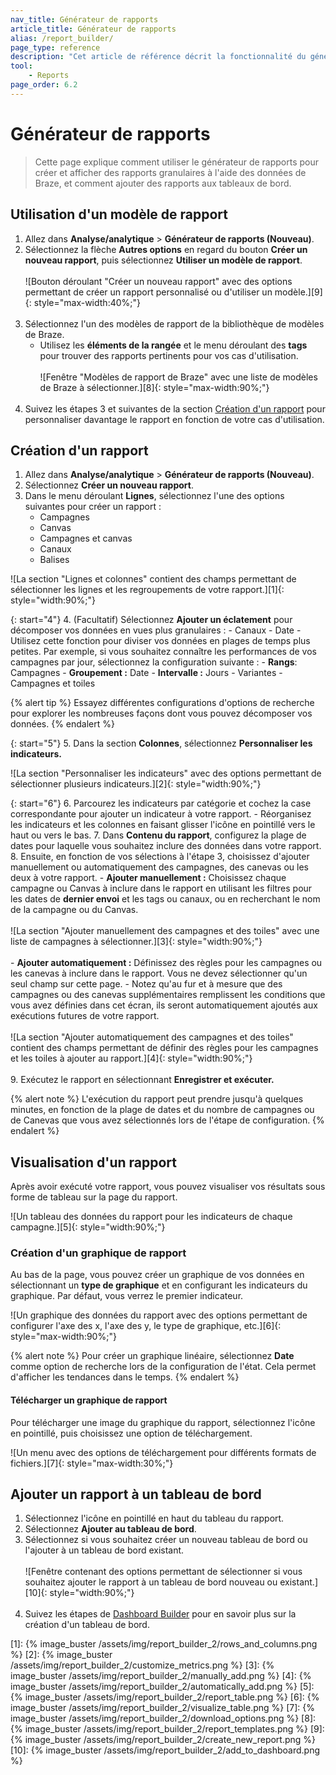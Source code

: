 ```yaml
---
nav_title: Générateur de rapports
article_title: Générateur de rapports
alias: /report_builder/
page_type: reference
description: "Cet article de référence décrit la fonctionnalité du générateur de rapports."
tool:
    - Reports
page_order: 6.2
---
```


# Générateur de rapports

> Cette page explique comment utiliser le générateur de rapports pour créer et afficher des rapports granulaires à l'aide des données de Braze, et comment ajouter des rapports aux tableaux de bord.

## Utilisation d'un modèle de rapport

1. Allez dans **Analyse/analytique** > **Générateur de rapports (Nouveau)**.
2. Sélectionnez la flèche **Autres options** en regard du bouton **Créer un nouveau rapport**, puis sélectionnez **Utiliser un modèle de rapport**.<br><br>![Bouton déroulant "Créer un nouveau rapport" avec des options permettant de créer un rapport personnalisé ou d'utiliser un modèle.][9]{: style="max-width:40%;"}<br><br>
3. Sélectionnez l'un des modèles de rapport de la bibliothèque de modèles de Braze.
    - Utilisez les **éléments de la rangée** et le menu déroulant des **tags** pour trouver des rapports pertinents pour vos cas d'utilisation.<br><br>![Fenêtre "Modèles de rapport de Braze" avec une liste de modèles de Braze à sélectionner.][8]{: style="max-width:90%;"}<br><br>
4. Suivez les étapes 3 et suivantes de la section [Création d'un rapport](#creating-a-report) pour personnaliser davantage le rapport en fonction de votre cas d'utilisation.

## Création d'un rapport

1. Allez dans **Analyse/analytique** > **Générateur de rapports (Nouveau)**.
2. Sélectionnez **Créer un nouveau rapport**.
3. Dans le menu déroulant **Lignes**, sélectionnez l'une des options suivantes pour créer un rapport :
    - Campagnes
    - Canvas
    - Campagnes et canvas
    - Canaux
    - Balises

![La section "Lignes et colonnes" contient des champs permettant de sélectionner les lignes et les regroupements de votre rapport.][1]{: style="width:90%;"}

{: start="4"}
4\. (Facultatif) Sélectionnez **Ajouter un éclatement** pour décomposer vos données en vues plus granulaires :
    \- Canaux
    \- Date
        \- Utilisez cette fonction pour diviser vos données en plages de temps plus petites. Par exemple, si vous souhaitez connaître les performances de vos campagnes par jour, sélectionnez la configuration suivante :
            - **Rangs**: Campagnes
            - **Groupement :** Date
            - **Intervalle :** Jours
    \- Variantes
    \- Campagnes et toiles

{% alert tip %}
Essayez différentes configurations d'options de recherche pour explorer les nombreuses façons dont vous pouvez décomposer vos données.
{% endalert %}

{: start="5"}
5\. Dans la section **Colonnes**, sélectionnez **Personnaliser les indicateurs.**

![La section "Personnaliser les indicateurs" avec des options permettant de sélectionner plusieurs indicateurs.][2]{: style="width:90%;"}

{: start="6"}
6\. Parcourez les indicateurs par catégorie et cochez la case correspondante pour ajouter un indicateur à votre rapport.
    \- Réorganisez les indicateurs et les colonnes en faisant glisser l'icône en pointillé vers le haut ou vers le bas.
7\. Dans **Contenu du rapport**, configurez la plage de dates pour laquelle vous souhaitez inclure des données dans votre rapport.
8\. Ensuite, en fonction de vos sélections à l'étape 3, choisissez d'ajouter manuellement ou automatiquement des campagnes, des canevas ou les deux à votre rapport.
    - **Ajouter manuellement :** Choisissez chaque campagne ou Canvas à inclure dans le rapport en utilisant les filtres pour les dates de **dernier envoi** et les tags ou canaux, ou en recherchant le nom de la campagne ou du Canvas.<br><br>![La section "Ajouter manuellement des campagnes et des toiles" avec une liste de campagnes à sélectionner.][3]{: style="width:90%;"}<br><br>
    - **Ajouter automatiquement :** Définissez des règles pour les campagnes ou les canevas à inclure dans le rapport. Vous ne devez sélectionner qu'un seul champ sur cette page.
        \- Notez qu'au fur et à mesure que des campagnes ou des canevas supplémentaires remplissent les conditions que vous avez définies dans cet écran, ils seront automatiquement ajoutés aux exécutions futures de votre rapport.<br><br>![La section "Ajouter automatiquement des campagnes et des toiles" contient des champs permettant de définir des règles pour les campagnes et les toiles à ajouter au rapport.][4]{: style="width:90%;"}<br><br>
9\. Exécutez le rapport en sélectionnant **Enregistrer et exécuter.**

{% alert note %}
L'exécution du rapport peut prendre jusqu'à quelques minutes, en fonction de la plage de dates et du nombre de campagnes ou de Canevas que vous avez sélectionnés lors de l'étape de configuration.
{% endalert %}

## Visualisation d'un rapport

Après avoir exécuté votre rapport, vous pouvez visualiser vos résultats sous forme de tableau sur la page du rapport. 

![Un tableau des données du rapport pour les indicateurs de chaque campagne.][5]{: style="width:90%;"}

### Création d'un graphique de rapport

Au bas de la page, vous pouvez créer un graphique de vos données en sélectionnant un **type de graphique** et en configurant les indicateurs du graphique. Par défaut, vous verrez le premier indicateur.

![Un graphique des données du rapport avec des options permettant de configurer l'axe des x, l'axe des y, le type de graphique, etc.][6]{: style="max-width:90%;"}

{% alert note %}
Pour créer un graphique linéaire, sélectionnez **Date** comme option de recherche lors de la configuration de l'état. Cela permet d'afficher les tendances dans le temps.
{% endalert %}

#### Télécharger un graphique de rapport

Pour télécharger une image du graphique du rapport, sélectionnez l'icône en pointillé, puis choisissez une option de téléchargement.

![Un menu avec des options de téléchargement pour différents formats de fichiers.][7]{: style="max-width:30%;"}

## Ajouter un rapport à un tableau de bord

1. Sélectionnez l'icône en pointillé en haut du tableau du rapport.
2. Sélectionnez **Ajouter au tableau de bord**.
3. Sélectionnez si vous souhaitez créer un nouveau tableau de bord ou l'ajouter à un tableau de bord existant.<br><br>![Fenêtre contenant des options permettant de sélectionner si vous souhaitez ajouter le rapport à un tableau de bord nouveau ou existant.][10]{: style="width:90%;"}<br><br>
4. Suivez les étapes de [Dashboard Builder]({{site.baseurl}}/user_guide/analytics/reporting/dashboard_builder/) pour en savoir plus sur la création d'un tableau de bord.

[1]: {% image_buster /assets/img/report_builder_2/rows_and_columns.png %}
[2]: {% image_buster /assets/img/report_builder_2/customize_metrics.png %}
[3]: {% image_buster /assets/img/report_builder_2/manually_add.png %}
[4]: {% image_buster /assets/img/report_builder_2/automatically_add.png %}
[5]: {% image_buster /assets/img/report_builder_2/report_table.png %}
[6]: {% image_buster /assets/img/report_builder_2/visualize_table.png %}
[7]: {% image_buster /assets/img/report_builder_2/download_options.png %}
[8]: {% image_buster /assets/img/report_builder_2/report_templates.png %}
[9]: {% image_buster /assets/img/report_builder_2/create_new_report.png %}
[10]: {% image_buster /assets/img/report_builder_2/add_to_dashboard.png %} 